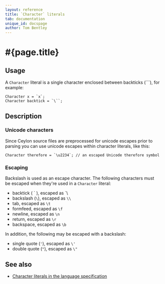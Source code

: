 ```yaml
---
layout: reference
title: `Character` literals
tab: documentation
unique_id: docspage
author: Tom Bentley
---
```


# #{page.title}

## Usage 

A `Character` literal is a single character enclosed between backticks (`\``), 
for example:


    Character x = `x`;
    Character backtick = `\``;

## Description

### Unicode characters

Since Ceylon source files are preprocessed for unicode escapes prior to parsing
you can use unicode escapes within character literals, like this:


    Character therefore = `\u2234`; // an escaped Unicode therefore symbol

### Escaping

Backslash is used as an escape character. The following characters must be 
escaped when they're used in a `Character` literal:

* backtick ( \` ), escaped as \`\
* backslash (`\`), escaped as `\\`
* tab, escaped as `\t`
* formfeed, escaped as `\f`
* newline, escaped as `\n`
* return, escaped as `\r`
* backspace, escaped as `\b`

In addition, the following may be escaped with a backslash:

* single quote (`'`), escaped as `\'`
* double quote (`"`), escaped as `\"`

## See also

* [Character literals in the language specification](#{site.urls.spec}#characterliterals)

